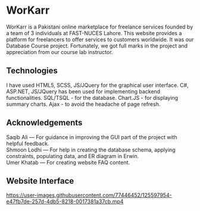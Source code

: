 # WorKarr

WorKarr is a Pakistani online marketplace for freelance services founded by a team of 3 individuals at FAST-NUCES Lahore. This website provides a platform for freelancers to offer services to customers worldwide.
It was our Database Course project. Fortunately, we got full marks in the project and appreciation from our course lab instructor.

## Technologies
I have used HTML5, SCSS, JS/JQuery for the graphical user interface. C#, ASP.NET, JS/JQuery has been used for implementing backend functionalities. SQL/TSQL - for the database. Chart.JS - for displaying summary charts. Ajax - to avoid the headache of page refresh.

## Acknowledgements
Saqib Ali  —  For guidance in improving the GUI part of the project with helpful feedback.<br/>
Shmoon Lodhi  —  For help in creating the database schema, applying constraints, populating data, and ER diagram in Erwin.<br/>
Umer Khatab  —  For creating website FAQ content.

## Website Interface

https://user-images.githubusercontent.com/77446452/125597954-e47fb7de-257d-4db5-8218-0017381a37cb.mp4


